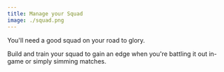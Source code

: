 ```yaml
---
title: Manage your Squad
image: ./squad.png
---
```


You'll need a good squad on your road to glory.

Build and train your squad to gain an edge when you're battling it out in-game or simply simming matches.
